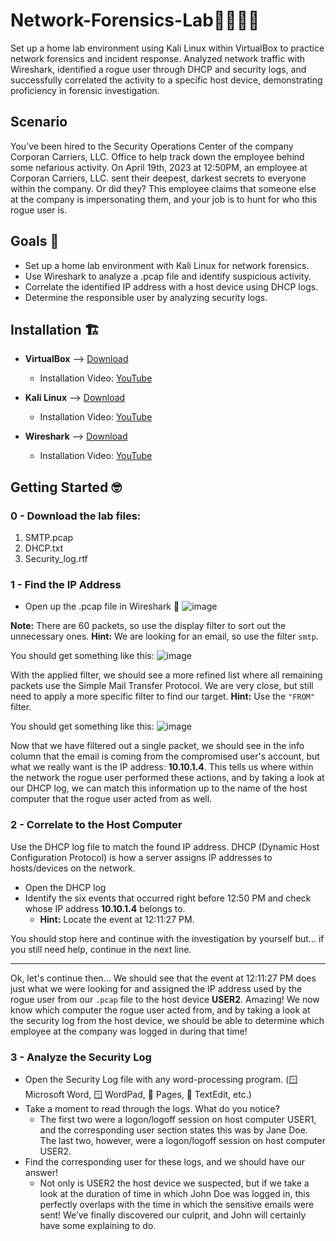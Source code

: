 # Network-Forensics-Lab🕵🏻‍♂️🔐

Set up a home lab environment using Kali Linux within VirtualBox to practice network forensics and incident response. Analyzed network traffic with Wireshark, identified a rogue user through DHCP and security logs, and successfully correlated the activity to a specific host device, demonstrating proficiency in forensic investigation.

## Scenario
You’ve been hired to the Security Operations Center of the company Corporan Carriers, LLC. Office to help track down the employee behind some nefarious activity. On April 19th, 2023 at 12:50PM, an employee at Corporan Carriers, LLC. sent their deepest, darkest secrets to everyone within the company. Or did they? This employee claims that someone else at the company is impersonating them, and your job is to hunt for who this rogue user is.

## Goals 🎯

* Set up a home lab environment with Kali Linux for network forensics.
* Use Wireshark to analyze a .pcap file and identify suspicious activity.
* Correlate the identified IP address with a host device using DHCP logs.
* Determine the responsible user by analyzing security logs.

## Installation 🏗️

* **VirtualBox** --> [Download](https://www.virtualbox.org/wiki/Downloads)
  - Installation Video: [YouTube](https://www.youtube.com/watch?v=omQ6mLF2zYA&t=0s)

* **Kali Linux** -->  [Download](https://www.kali.org/get-kali/#kali-platforms)
  - Installation Video: [YouTube](https://www.youtube.com/watch?v=vnX1NaF4K-Q)

* **Wireshark** -->  [Download](https://www.wireshark.org/download.html)
  - Installation Video: [YouTube](https://www.youtube.com/watch?v=4_7A8Ikp5Cc&t=21s)

## Getting Started 🤓

### 0 - Download the lab files:
  1. SMTP.pcap
  2. DHCP.txt
  3. Security_log.rtf

### 1 - Find the IP Address
* Open up the .pcap file in Wireshark 📄
  ![image](https://github.com/user-attachments/assets/7d81aaa2-d14f-435b-bd19-a44b05419f68)

**Note:** There are 60 packets, so use the display filter to sort out the unnecessary ones. **Hint:** We are looking for an email, so use the filter `smtp`.

You should get something like this:
![image](https://github.com/user-attachments/assets/f1c1d9a7-ffd0-4de3-9b04-5559988841b5)

With the applied filter, we should see a more refined list where all remaining packets use the Simple Mail Transfer Protocol. We are very close, but still need to apply a more specific filter to find our target. **Hint:** Use the `"FROM"` filter.

You should get something like this:
![image](https://github.com/user-attachments/assets/21698138-33b5-40d2-9bb2-a3d394d1ddf1)

Now that we have filtered out a single packet, we should see in the info column that the email is coming from the compromised user's account, but what we really want is the IP address: **10.10.1.4**. This tells us where within the network the rogue user performed these actions, and by taking a look at our DHCP log, we can match this information up to the name of the host computer that the rogue user acted from as well.

### 2 - Correlate to the Host Computer

Use the DHCP log file to match the found IP address. DHCP (Dynamic Host Configuration Protocol) is how a server assigns IP addresses to hosts/devices on the network.
* Open the DHCP log
* Identify the six events that occurred right before 12:50 PM and check whose IP address **10.10.1.4** belongs to.
    * **Hint:** Locate the event at 12:11:27 PM.
      
You should stop here and continue with the investigation by yourself but... if you still need help, continue in the next line.

---

Ok, let's continue then... We should see that the event at 12:11:27 PM does just what we were looking for and assigned the IP address used by the rogue user from our `.pcap` file to the host device **USER2**. Amazing! We now know which computer the rogue user acted from, and by taking a look at the security log from the host device, we should be able to determine which employee at the company was logged in during that time!

### 3 - Analyze the Security Log

* Open the Security Log file with any word-processing program. (🪟 Microsoft Word, 🪟 WordPad, 🍏 Pages, 🍏 TextEdit, etc.)
* Take a moment to read through the logs. What do you notice?
  - The first two were a logon/logoff session on host computer USER1, and the corresponding user section states this was by Jane Doe. The last two, however, were a logon/logoff session on host computer USER2.
* Find the corresponding user for these logs, and we should have our answer!
  - Not only is USER2 the host device we suspected, but if we take a look at the duration of time in which John Doe was logged in, this perfectly overlaps with the time in which the sensitive emails were sent! We’ve finally discovered our culprit, and John will certainly have some explaining to do.
